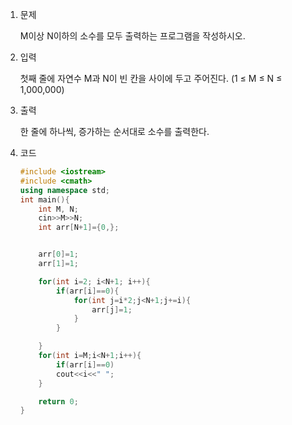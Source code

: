 1. 문제

   M이상 N이하의 소수를 모두 출력하는 프로그램을 작성하시오.

2. 입력

   첫째 줄에 자연수 M과 N이 빈 칸을 사이에 두고 주어진다. (1 ≤ M ≤ N ≤ 1,000,000)

3. 출력

   한 줄에 하나씩, 증가하는 순서대로 소수를 출력한다.

4. 코드

   ```c++
   #include <iostream>
   #include <cmath>
   using namespace std;
   int main(){
       int M, N;
       cin>>M>>N;
       int arr[N+1]={0,};
   
   
       arr[0]=1;
       arr[1]=1;
   
       for(int i=2; i<N+1; i++){
           if(arr[i]==0){
               for(int j=i*2;j<N+1;j+=i){
                   arr[j]=1;
               }
           }
   
       }
       for(int i=M;i<N+1;i++){
           if(arr[i]==0)
           cout<<i<<" ";
       }
   
       return 0;
   }
   
   ```

   